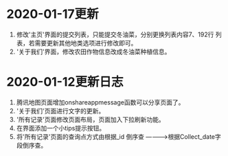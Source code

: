 # 2020-01-17更新
1. 修改'主页'界面的提交列表，只能提交冬油菜，分别更换列表内容7、192行 列表，若需要更新其他地类选项进行修改即可。
2. '关于我们'界面，修改农田作物信息改成冬油菜种植信息。

# 2020-01-12更新日志
1. 腾讯地图页面增加onshareappmessage函数可以分享页面了。
2. '关于我们'页面进行文字的更新。
3.  '所有记录'页面修改页面布局，页面加入下拉刷新功能。
4. 在界面添加一个小tips提示按钮。
5. 将'所有记录'页面的查询点方式由根据_id 倒序查 ————>根据Collect_date字段倒序查。

